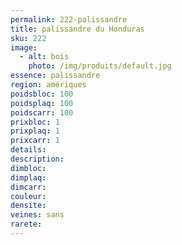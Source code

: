 ```yaml
---
permalink: 222-palissandre
title: palissandre du Honduras
sku: 222
image: 
  - alt: bois
    photo: /img/produits/default.jpg
essence: palissandre
region: amériques
poidsbloc: 100
poidsplaq: 100
poidscarr: 100
prixbloc: 1
prixplaq: 1
prixcarr: 1
details: 
description: 
dimbloc: 
dimplaq: 
dimcarr: 
couleur: 
densite: 
veines: sans
rarete: 
---
```

